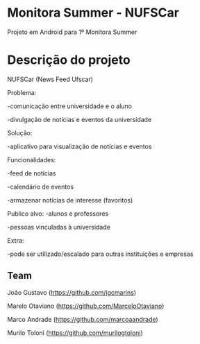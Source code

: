 # Monitora Summer -  NUFSCar 
Projeto em Android para 1º Monitora Summer

# Descrição do projeto
NUFSCar (News Feed Ufscar)

Problema:	

-comunicação entre universidade e o aluno

-divulgação de notícias e eventos da universidade

Solução:

-aplicativo para visualização de notícias e eventos

Funcionalidades:

-feed de notícias

-calendário de eventos

-armazenar notícias de interesse (favoritos)

Publico alvo:
-alunos e professores

-pessoas vinculadas à universidade

Extra:

-pode ser utilizado/escalado para outras instituições e empresas


## Team
João Gustavo (https://github.com/jgcmarins)

Marelo Otaviano (https://github.com/MarceloOtaviano)

Marco Andrade (https://github.com/marcoaandrade)

Murilo Toloni (https://github.com/murilogtoloni)

